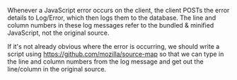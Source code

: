 Whenever a JavaScript error occurs on the client, the client POSTs the error details to
Log/Error, which then logs them to the database. The line and column numbers in these
log messages refer to the bundled & minified JavaScript, not the original source.

If it's not already obvious where the error is occurring, we should write a script using
https://github.com/mozilla/source-map so that we can type in the line and column numbers
from the log message and get out the line/column in the original source.